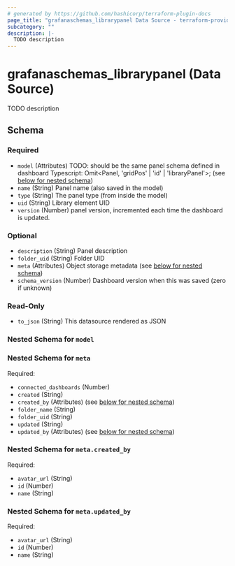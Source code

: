 ```yaml
---
# generated by https://github.com/hashicorp/terraform-plugin-docs
page_title: "grafanaschemas_librarypanel Data Source - terraform-provider-grafana-schemas"
subcategory: ""
description: |-
  TODO description
---
```


# grafanaschemas_librarypanel (Data Source)

TODO description



<!-- schema generated by tfplugindocs -->
## Schema

### Required

- `model` (Attributes) TODO: should be the same panel schema defined in dashboard
Typescript: Omit<Panel, 'gridPos' | 'id' | 'libraryPanel'>; (see [below for nested schema](#nestedatt--model))
- `name` (String) Panel name (also saved in the model)
- `type` (String) The panel type (from inside the model)
- `uid` (String) Library element UID
- `version` (Number) panel version, incremented each time the dashboard is updated.

### Optional

- `description` (String) Panel description
- `folder_uid` (String) Folder UID
- `meta` (Attributes) Object storage metadata (see [below for nested schema](#nestedatt--meta))
- `schema_version` (Number) Dashboard version when this was saved (zero if unknown)

### Read-Only

- `to_json` (String) This datasource rendered as JSON

<a id="nestedatt--model"></a>
### Nested Schema for `model`


<a id="nestedatt--meta"></a>
### Nested Schema for `meta`

Required:

- `connected_dashboards` (Number)
- `created` (String)
- `created_by` (Attributes) (see [below for nested schema](#nestedatt--meta--created_by))
- `folder_name` (String)
- `folder_uid` (String)
- `updated` (String)
- `updated_by` (Attributes) (see [below for nested schema](#nestedatt--meta--updated_by))

<a id="nestedatt--meta--created_by"></a>
### Nested Schema for `meta.created_by`

Required:

- `avatar_url` (String)
- `id` (Number)
- `name` (String)


<a id="nestedatt--meta--updated_by"></a>
### Nested Schema for `meta.updated_by`

Required:

- `avatar_url` (String)
- `id` (Number)
- `name` (String)


